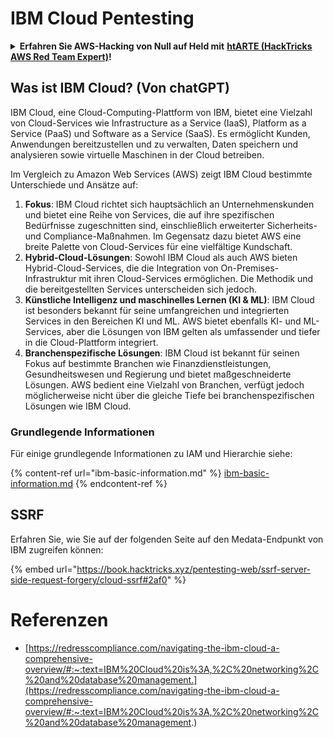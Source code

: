 # IBM Cloud Pentesting

<details>

<summary><strong>Erfahren Sie AWS-Hacking von Null auf Held mit</strong> <a href="https://training.hacktricks.xyz/courses/arte"><strong>htARTE (HackTricks AWS Red Team Expert)</strong></a><strong>!</strong></summary>

Andere Möglichkeiten, HackTricks zu unterstützen:

* Wenn Sie Ihr **Unternehmen in HackTricks beworben sehen möchten** oder **HackTricks im PDF-Format herunterladen möchten**, überprüfen Sie die [**ABONNEMENTPLÄNE**](https://github.com/sponsors/carlospolop)!
* Holen Sie sich das [**offizielle PEASS & HackTricks-Merch**](https://peass.creator-spring.com)
* Entdecken Sie [**The PEASS Family**](https://opensea.io/collection/the-peass-family), unsere Sammlung exklusiver [**NFTs**](https://opensea.io/collection/the-peass-family)
* **Treten Sie der** 💬 [**Discord-Gruppe**](https://discord.gg/hRep4RUj7f) oder der [**Telegram-Gruppe**](https://t.me/peass) bei oder **folgen** Sie mir auf **Twitter** 🐦 [**@carlospolopm**](https://twitter.com/carlospolopm)**.**
* **Teilen Sie Ihre Hacking-Tricks, indem Sie PRs an die** [**HackTricks**](https://github.com/carlospolop/hacktricks) und [**HackTricks Cloud**](https://github.com/carlospolop/hacktricks-cloud) GitHub-Repositorys einreichen.

</details>

## Was ist IBM Cloud? (Von chatGPT)

IBM Cloud, eine Cloud-Computing-Plattform von IBM, bietet eine Vielzahl von Cloud-Services wie Infrastructure as a Service (IaaS), Platform as a Service (PaaS) und Software as a Service (SaaS). Es ermöglicht Kunden, Anwendungen bereitzustellen und zu verwalten, Daten speichern und analysieren sowie virtuelle Maschinen in der Cloud betreiben.

Im Vergleich zu Amazon Web Services (AWS) zeigt IBM Cloud bestimmte Unterschiede und Ansätze auf:

1. **Fokus**: IBM Cloud richtet sich hauptsächlich an Unternehmenskunden und bietet eine Reihe von Services, die auf ihre spezifischen Bedürfnisse zugeschnitten sind, einschließlich erweiterter Sicherheits- und Compliance-Maßnahmen. Im Gegensatz dazu bietet AWS eine breite Palette von Cloud-Services für eine vielfältige Kundschaft.
2. **Hybrid-Cloud-Lösungen**: Sowohl IBM Cloud als auch AWS bieten Hybrid-Cloud-Services, die die Integration von On-Premises-Infrastruktur mit ihren Cloud-Services ermöglichen. Die Methodik und die bereitgestellten Services unterscheiden sich jedoch.
3. **Künstliche Intelligenz und maschinelles Lernen (KI & ML)**: IBM Cloud ist besonders bekannt für seine umfangreichen und integrierten Services in den Bereichen KI und ML. AWS bietet ebenfalls KI- und ML-Services, aber die Lösungen von IBM gelten als umfassender und tiefer in die Cloud-Plattform integriert.
4. **Branchenspezifische Lösungen**: IBM Cloud ist bekannt für seinen Fokus auf bestimmte Branchen wie Finanzdienstleistungen, Gesundheitswesen und Regierung und bietet maßgeschneiderte Lösungen. AWS bedient eine Vielzahl von Branchen, verfügt jedoch möglicherweise nicht über die gleiche Tiefe bei branchenspezifischen Lösungen wie IBM Cloud.


### Grundlegende Informationen

Für einige grundlegende Informationen zu IAM und Hierarchie siehe:

{% content-ref url="ibm-basic-information.md" %}
[ibm-basic-information.md](ibm-basic-information.md)
{% endcontent-ref %}

## SSRF

Erfahren Sie, wie Sie auf der folgenden Seite auf den Medata-Endpunkt von IBM zugreifen können:

{% embed url="https://book.hacktricks.xyz/pentesting-web/ssrf-server-side-request-forgery/cloud-ssrf#2af0" %}


# Referenzen
* [https://redresscompliance.com/navigating-the-ibm-cloud-a-comprehensive-overview/#:~:text=IBM%20Cloud%20is%3A,%2C%20networking%2C%20and%20database%20management.](https://redresscompliance.com/navigating-the-ibm-cloud-a-comprehensive-overview/#:~:text=IBM%20Cloud%20is%3A,%2C%20networking%2C%20and%20database%20management.)
